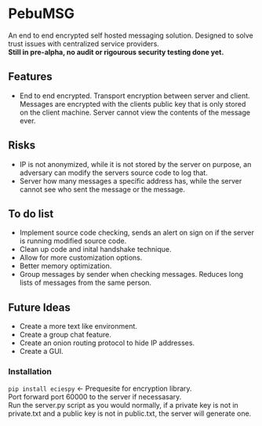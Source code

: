 # PebuMSG
An end to end encrypted self hosted messaging solution. Designed to solve trust issues with centralized service providers. <br>
<b/>Still in pre-alpha, no audit or rigourous security testing done yet.</b>
## Features
* End to end encrypted. Transport encryption between server and client. Messages are encrypted with the clients public key that is only stored on the client machine. Server cannot view the contents of the message ever.
## Risks
* IP is not anonymized, while it is not stored by the server on purpose, an adversary can modify the servers source code to log that.
* Server how many messages a specific address has, while the server cannot see who sent the message or the message.
## To do list
* Implement source code checking, sends an alert on sign on if the server is running modified source code.
* Clean up code and inital handshake technique.
* Allow for more customization options.
* Better memory optimization.
* Group messages by sender when checking messages. Reduces long lists of messages from the same person.
## Future Ideas
* Create a more text like environment.
* Create a group chat feature.
* Create an onion routing protocol to hide IP addresses. 
* Create a GUI.
### Installation
```pip install eciespy``` <- Prequesite for encryption library. <br>
Port forward port 60000 to the server if necessasary. <br>
Run the server.py script as you would normally, if a private key is not in private.txt and a public key is not in public.txt, the server will generate one. <br>
